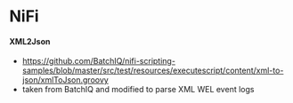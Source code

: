 # NiFi
#### XML2Json 
* https://github.com/BatchIQ/nifi-scripting-samples/blob/master/src/test/resources/executescript/content/xml-to-json/xmlToJson.groovy 
* taken from BatchIQ and modified to parse XML WEL event logs
